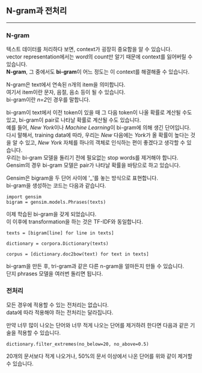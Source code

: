 ## N-gram과 전처리
---

### N-gram
텍스트 데이터를 처리하다 보면, context가 굉장히 중요함을 알 수 있습니다.   
vector representation에서는 word의 count만 알기 때문에 context를 잃어버릴 수 있습니다.   
**N-gram**, 그 중에서도 **bi-gram**이 어느 정도는 이 context를 해결해줄 수 있습니다.   

N-gram은 text에서 연속된 n개의 item을 의미합니다.   
여기서 item이란 문자, 음절, 음소 등이 될 수 있습니다.   
bi-gram이란 *n=2*인 경우를 말합니다.   

bi-gram이 text에서 이전 token이 있을 때 그 다음 token이 나올 확률로 계산될 수도 있고, bi-gram이 pair로 나타날 확률로 계산될 수도 있습니다.   
예를 들어, *New York*이나 *Machine Learning*이 bi-gram에 의해 생긴 단어입니다.   
다시 말해서, training data에 따라, 우리는 *New* 다음에는 *York*가 올 확률이 높다는 것을 알 수 있고, *New York* 자체를 하나의 객체로 인식하는 편이 좋겠다고 생각할 수 있습니다.   
우리는 bi-gram 모델을 돌리기 전에 필요없는 stop words를 제거해야 합니다.   
Gensim의 경우 bi-gram 모델은 pair가 나타날 확률을 바탕으로 하고 있습니다.   

Gensim은 bigram을 두 단어 사이에 '_'를 놓는 방식으로 표현합니다.   
bi-gram을 생성하는 코드는 다음과 같습니다.   

```
import gensim
bigram = gensim.models.Phrases(texts)
```

이제 학습된 bi-gram을 갖게 되었습니다.   
이 이후에 transformation을 하는 것은 TF-IDF와 동일합니다.   

```
texts = [bigram[line] for line in texts]

dictionary = corpora.Dictionary(texts)

corpus = [dictionary.doc2bow(text) for text in texts]
```

bi-gram을 만든 후, tri-gram과 같은 다른 n-gram을 얼마든지 만들 수 있습니다.   
단지 phrases 모델을 여러번 돌리면 됩니다.   

### 전처리
모든 경우에 적용할 수 있는 전처리는 없습니다.   
data에 따라 적용해야 하는 전처리는 달라집니다.   

만약 너무 많이 나오는 단어와 너무 적게 나오는 단어를 제거하려 한다면 다음과 같은 기술을 적용할 수 있습니다.   

```
dictionary.filter_extremes(no_below=20, no_above=0.5)
```

20개의 문서보다 적게 나오거나, 50%의 문서 이상에서 나온 단어를 위와 같이 제거할 수 있습니다.   
